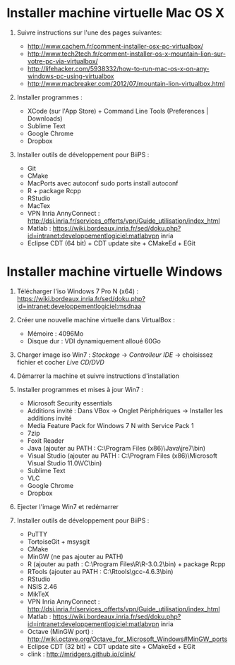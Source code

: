 
Installer machine virtuelle Mac OS X
============================================
1. Suivre instructions sur l'une des pages suivantes:
	* http://www.cachem.fr/comment-installer-osx-pc-virtualbox/
	* http://www.tech2tech.fr/comment-installer-os-x-mountain-lion-sur-votre-pc-via-virtualbox/
	* http://lifehacker.com/5938332/how-to-run-mac-os-x-on-any-windows-pc-using-virtualbox
	* http://www.macbreaker.com/2012/07/mountain-lion-virtualbox.html

2. Installer programmes :
	* XCode (sur l'App Store) + Command Line Tools (Preferences | Downloads)
	* Sublime Text
	* Google Chrome
	* Dropbox

3. Installer outils de développement pour BiiPS :
	* Git
	* CMake
	* MacPorts avec autoconf
		sudo ports install autoconf
	* R + package Rcpp
	* RStudio
	* MacTex
	* VPN Inria AnnyConnect : http://dsi.inria.fr/services_offerts/vpn/Guide_utilisation/index_html
	* Matlab : https://wiki.bordeaux.inria.fr/sed/doku.php?id=intranet:developpementlogiciel:matlabvpn inria
	* Eclipse CDT (64 bit) + CDT update site + CMakeEd + EGit


Installer machine virtuelle Windows
============================================
1. Télécharger l'iso Windows 7 Pro N (x64) : https://wiki.bordeaux.inria.fr/sed/doku.php?id=intranet:developpementlogiciel:msdnaa

2. Créer une nouvelle machine virtuelle dans VirtualBox :
	* Mémoire : 4096Mo
	* Disque dur : VDI dynamiquement alloué 60Go

3. Charger image iso Win7 : *Stockage* -> *Controlleur IDE* -> choisissez fichier et cocher *Live CD/DVD*

4. Démarrer la machine et suivre instructions d'installation

5. Installer programmes et mises à jour Win7 :
	* Microsoft Security essentials
	* Additions invité : Dans VBox -> Onglet Périphériques -> Installer les additions invité
	* Media Feature Pack for Windows 7 N with Service Pack 1
	* 7zip
	* Foxit Reader
	* Java (ajouter au PATH : C:\Program Files (x86)\Java\jre7\bin)
	* Visual Studio (ajouter au PATH : C:\Program Files (x86)\Microsoft Visual Studio 11.0\VC\bin)
	* Sublime Text
	* VLC
	* Google Chrome
	* Dropbox
	
6. Ejecter l'image Win7 et redémarrer

7. Installer outils de développement pour BiiPS :
	* PuTTY
	* TortoiseGit + msysgit
	* CMake
	* MinGW (ne pas ajouter au PATH)
	* R (ajouter au path : C:\Program Files\R\R-3.0.2\bin) + package Rcpp
	* RTools (ajouter au PATH : C:\Rtools\gcc-4.6.3\bin)
	* RStudio
	* NSIS 2.46
	* MikTeX
	* VPN Inria AnnyConnect : http://dsi.inria.fr/services_offerts/vpn/Guide_utilisation/index_html
	* Matlab : https://wiki.bordeaux.inria.fr/sed/doku.php?id=intranet:developpementlogiciel:matlabvpn inria
    * Octave (MinGW port) : http://wiki.octave.org/Octave_for_Microsoft_Windows#MinGW_ports
	* Eclipse CDT (32 bit) + CDT update site + CMakeEd + EGit
    * clink : http://mridgers.github.io/clink/


